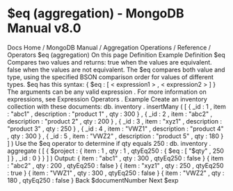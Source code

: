 # $eq (aggregation) - MongoDB Manual v8.0


Docs Home / MongoDB Manual / Aggregation Operations / Reference / Operators $eq (aggregation) On this page Definition Example Definition $eq Compares two values and returns: true when the values are equivalent. false when the values are not equivalent. The $eq compares both value and type, using the specified BSON comparison order for values of different types. $eq has this syntax: { $eq : [ < expression1 > , < expression2 > ] } The arguments can be any valid expression . For more information on expressions, see Expression Operators . Example Create an inventory collection with these documents: db. inventory . insertMany ( [ { _id : 1 , item : "abc1" , description : "product 1" , qty : 300 } , { _id : 2 , item : "abc2" , description : "product 2" , qty : 200 } , { _id : 3 , item : "xyz1" , description : "product 3" , qty : 250 } , { _id : 4 , item : "VWZ1" , description : "product 4" , qty : 300 } , { _id : 5 , item : "VWZ2" , description : "product 5" , qty : 180 } ] ) Use the $eq operator to determine if qty equals 250 : db. inventory . aggregate ( [ { $project : { item : 1 , qty : 1 , qtyEq250 : { $eq : [ "$qty" , 250 ] } , _id : 0 } } ] ) Output: { item : "abc1" , qty : 300 , qtyEq250 : false } { item : "abc2" , qty : 200 , qtyEq250 : false } { item : "xyz1" , qty : 250 , qtyEq250 : true } { item : "VWZ1" , qty : 300 , qtyEq250 : false } { item : "VWZ2" , qty : 180 , qtyEq250 : false } Back $documentNumber Next $exp
